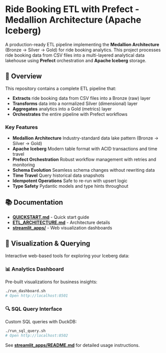 # Ride Booking ETL with Prefect - Medallion Architecture (Apache Iceberg)

A production-ready ETL pipeline implementing the **Medallion Architecture** (Bronze → Silver → Gold) for ride booking analytics. This project processes ride booking data from CSV files into a multi-layered analytical data lakehouse using **Prefect** orchestration and **Apache Iceberg** storage.

## 🎯 Overview

This repository contains a complete ETL pipeline that:
- **Extracts** ride booking data from CSV files into a Bronze (raw) layer
- **Transforms** data into a normalized Silver (dimensional) layer
- **Aggregates** analytics into a Gold (metrics) layer
- **Orchestrates** the entire pipeline with Prefect workflows

### Key Features

- **Medallion Architecture** Industry-standard data lake pattern (Bronze → Silver → Gold)  
- **Apache Iceberg** Modern table format with ACID transactions and time travel  
- **Prefect Orchestration** Robust workflow management with retries and monitoring  
- **Schema Evolution** Seamless schema changes without rewriting data  
- **Time Travel** Query historical data snapshots  
- **Idempotent Operations** Safe to re-run with upsert logic  
- **Type Safety** Pydantic models and type hints throughout  

## 📚 Documentation

- **[QUICKSTART.md](QUICKSTART.md)** - Quick start guide
- **[ETL_ARCHITECTURE.md](ETL_ARCHITECTURE.md)** - Architecture details
- **[streamlit_apps/](streamlit_apps/)** - Web visualization dashboards

## 🎨 Visualization & Querying

Interactive web-based tools for exploring your Iceberg data:

### 📊 Analytics Dashboard
Pre-built visualizations for business insights:
```bash
./run_dashboard.sh
# Open http://localhost:8501
```

### 🔍 SQL Query Interface
Custom SQL queries with DuckDB:
```bash
./run_sql_query.sh
# Open http://localhost:8502
```

See **[streamlit_apps/README.md](streamlit_apps/README.md)** for detailed usage instructions.
